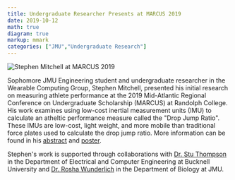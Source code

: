 ```yaml
---
title: Undergraduate Researcher Presents at MARCUS 2019
date: 2019-10-12
math: true
diagram: true
markup: mmark
categories: ["JMU","Undergraduate Research"]
---
```


![Stephen Mitchell at MARCUS 2019](/img/stephen-mitchell-marcus.jpg)

Sophomore JMU Engineering student and undergraduate researcher in the Wearable Computing Group, Stephen Mitchell, presented his initial research on measuring athlete performance at the 2019 Mid-Atlantic Regional Conference on Undergraduate Scholarship (MARCUS) at Randolph College. His work examines using low-cost inertial measurement units (IMU) to calculate an atheltic performance measure called the "Drop Jump Ratio". These IMUs are low-cost, light weight, and more mobile than traditional force plates used to calculate the drop jump ratio. 
More information can be found in his [abstract](/pdf/mitchell-marcus-abstract.pdf) and [poster](/pdf/mitchell-marcus-poster.pdf).

Stephen's work is supported through collaborations with [Dr. Stu Thompson](http://www.bucknell.edu/fac-staff/stu-thompson) in the Department of Electrical and Computer Engineering at Bucknell University and [Dr. Rosha Wunderlich](https://www.jmu.edu/biology/people/current-people/faculty/faculty-wunderlich.shtml) in the Department of Biology at JMU.

